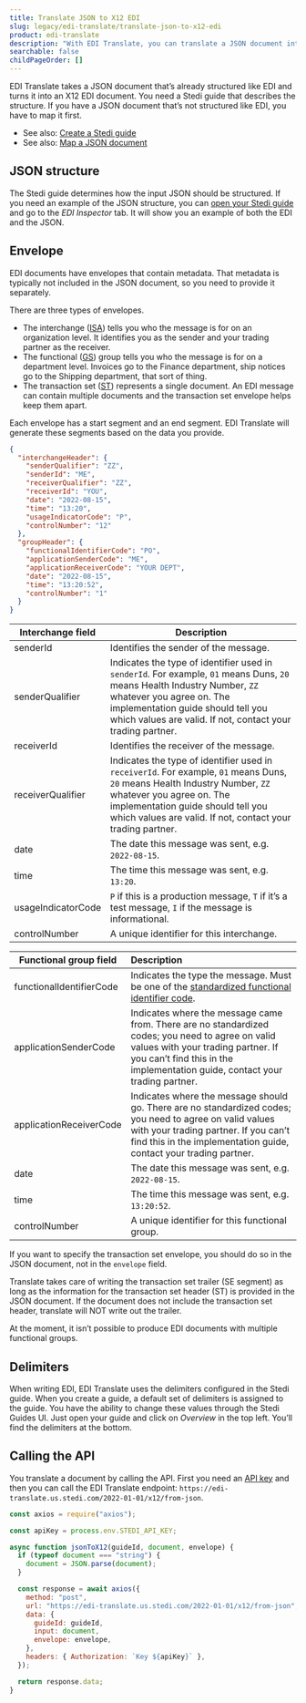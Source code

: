 ```yaml
---
title: Translate JSON to X12 EDI
slug: legacy/edi-translate/translate-json-to-x12-edi
product: edi-translate
description: "With EDI Translate, you can translate a JSON document into X12 EDI. You need a Stedi guide to describe the structure of the JSON."
searchable: false
childPageOrder: []
---
```


EDI Translate takes a JSON document that’s already structured like EDI and turns it into an X12 EDI document. You need a Stedi guide that describes the structure. If you have a JSON document that’s not structured like EDI, you have to map it first.

- See also: [Create a Stedi guide](/docs/core/guides)
- See also: [Map a JSON document](/docs/mappings)

<!--- TODO
  Link to more specific topics once those pages have been written.
-->

## JSON structure

The Stedi guide determines how the input JSON should be structured. If you need an example of the JSON structure, you can [open your Stedi guide](https://www.stedi.com/app/guides/) and go to the _EDI Inspector_ tab. It will show you an example of both the EDI and the JSON.

## Envelope

EDI documents have envelopes that contain metadata. That metadata is typically not included in the JSON document, so you need to provide it separately.

There are three types of envelopes.

- The interchange ([ISA](https://www.stedi.com/edi/x12/segment/ISA)) tells you who the message is for on an organization level. It identifies you as the sender and your trading partner as the receiver.
- The functional ([GS](https://www.stedi.com/edi/x12/segment/GS)) group tells you who the message is for on a department level. Invoices go to the Finance department, ship notices go to the Shipping department, that sort of thing.
- The transaction set ([ST](https://www.stedi.com/edi/x12/segment/ST)) represents a single document. An EDI message can contain multiple documents and the transaction set envelope helps keep them apart.

Each envelope has a start segment and an end segment. EDI Translate will generate these segments based on the data you provide.

```json
{
  "interchangeHeader": {
    "senderQualifier": "ZZ",
    "senderId": "ME",
    "receiverQualifier": "ZZ",
    "receiverId": "YOU",
    "date": "2022-08-15",
    "time": "13:20",
    "usageIndicatorCode": "P",
    "controlNumber": "12"
  },
  "groupHeader": {
    "functionalIdentifierCode": "PO",
    "applicationSenderCode": "ME",
    "applicationReceiverCode": "YOUR DEPT",
    "date": "2022-08-15",
    "time": "13:20:52",
    "controlNumber": "1"
  }
}
```

| Interchange field  | Description                                                                                                                                                                                                                                                |
| ------------------ | ---------------------------------------------------------------------------------------------------------------------------------------------------------------------------------------------------------------------------------------------------------- |
| senderId           | Identifies the sender of the message.                                                                                                                                                                                                                      |
| senderQualifier    | Indicates the type of identifier used in `senderId`. For example, `01` means Duns, `20` means Health Industry Number, `ZZ` whatever you agree on. The implementation guide should tell you which values are valid. If not, contact your trading partner.   |
| receiverId         | Identifies the receiver of the message.                                                                                                                                                                                                                    |
| receiverQualifier  | Indicates the type of identifier used in `receiverId`. For example, `01` means Duns, `20` means Health Industry Number, `ZZ` whatever you agree on. The implementation guide should tell you which values are valid. If not, contact your trading partner. |
| date               | The date this message was sent, e.g. `2022-08-15`.                                                                                                                                                                                                         |
| time               | The time this message was sent, e.g. `13:20`.                                                                                                                                                                                                              |
| usageIndicatorCode | `P` if this is a production message, `T` if it’s a test message, `I` if the message is informational.                                                                                                                                                      |
| controlNumber      | A unique identifier for this interchange.                                                                                                                                                                                                                  |

| Functional group field   | Description                                                                                                                                                                                                            |
| ------------------------ | :--------------------------------------------------------------------------------------------------------------------------------------------------------------------------------------------------------------------- |
| functionalIdentifierCode | Indicates the type the message. Must be one of the [standardized functional identifier code](https://www.stedi.com/edi/x12/element/479).                                                                               |
| applicationSenderCode    | Indicates where the message came from. There are no standardized codes; you need to agree on valid values with your trading partner. If you can’t find this in the implementation guide, contact your trading partner. |
| applicationReceiverCode  | Indicates where the message should go. There are no standardized codes; you need to agree on valid values with your trading partner. If you can’t find this in the implementation guide, contact your trading partner. |
| date                     | The date this message was sent, e.g. `2022-08-15`.                                                                                                                                                                     |
| time                     | The time this message was sent, e.g. `13:20:52`.                                                                                                                                                                       |
| controlNumber            | A unique identifier for this functional group.                                                                                                                                                                         |

If you want to specify the transaction set envelope, you should do so in the JSON document, not in the `envelope` field.

Translate takes care of writing the transaction set trailer (SE segment) as long as the information for the transaction set header (ST) is provided in the JSON document. If the document does not include the transaction set header, translate will NOT write out the trailer.

At the moment, it isn’t possible to produce EDI documents with multiple functional groups.

## Delimiters

When writing EDI, EDI Translate uses the delimiters configured in the Stedi guide. When you create a guide, a default set of delimiters is assigned to the guide. You have the ability to change these values through the Stedi Guides UI. Just open your guide and click on _Overview_ in the top left. You’ll find the delimiters at the bottom.

## Calling the API

You translate a document by calling the API. First you need an [API key](https://www.stedi.com/app/settings/api-keys) and then you can call the EDI Translate endpoint: `https://edi-translate.us.stedi.com/2022-01-01/x12/from-json`.

```javascript
const axios = require("axios");

const apiKey = process.env.STEDI_API_KEY;

async function jsonToX12(guideId, document, envelope) {
  if (typeof document === "string") {
    document = JSON.parse(document);
  }

  const response = await axios({
    method: "post",
    url: "https://edi-translate.us.stedi.com/2022-01-01/x12/from-json",
    data: {
      guideId: guideId,
      input: document,
      envelope: envelope,
    },
    headers: { Authorization: `Key ${apiKey}` },
  });

  return response.data;
}
```
